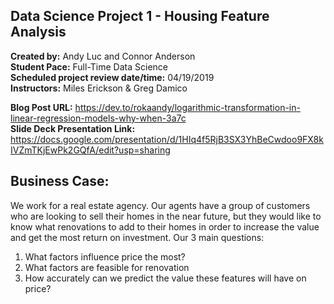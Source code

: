 ## Data Science Project 1 - Housing Feature Analysis
**Created by:** Andy Luc and Connor Anderson  
**Student Pace:** Full-Time Data Science  
**Scheduled project review date/time:** 04/19/2019  
**Instructors:** Miles Erickson & Greg Damico  
  
**Blog Post URL:** https://dev.to/rokaandy/logarithmic-transformation-in-linear-regression-models-why-when-3a7c  
**Slide Deck Presentation Link:** https://docs.google.com/presentation/d/1HIq4f5RjB3SX3YhBeCwdoo9FX8kIVZmTKjEwPk2GQfA/edit?usp=sharing

## Business Case:
We work for a real estate agency. Our agents have a group of customers who are looking to sell their homes in the near future, but they would like to know what renovations to add to their homes in order to increase the value and get the most return on investment. Our 3 main questions:

  1. What factors influence price the most?
  2. What factors are feasible for renovation
  3. How accurately can we predict the value these features will have on price?
